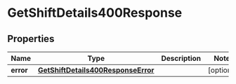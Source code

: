 

# GetShiftDetails400Response


## Properties

| Name | Type | Description | Notes |
|------------ | ------------- | ------------- | -------------|
|**error** | [**GetShiftDetails400ResponseError**](GetShiftDetails400ResponseError.md) |  |  [optional] |



